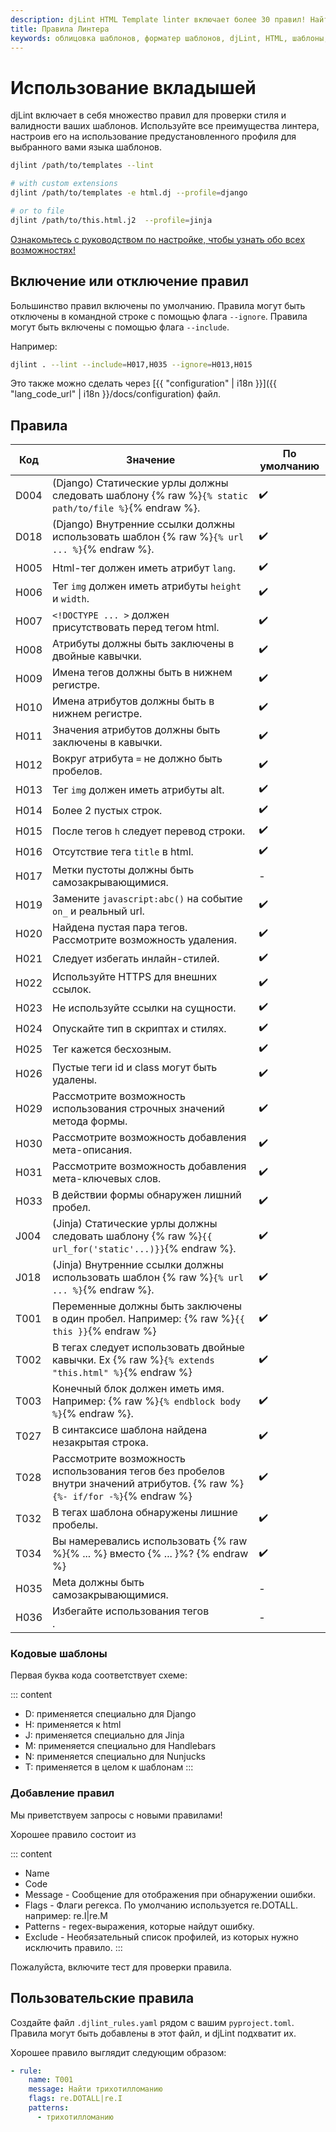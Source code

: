 ```yaml
---
description: djLint HTML Template linter включает более 30 правил! Найти определения можно здесь. Легко расширить, включив пользовательские правила!
title: Правила Линтера
keywords: облицовка шаблонов, форматер шаблонов, djLint, HTML, шаблоны, форматер, линтер, использование, правила
---
```


# Использование вкладышей

djLint включает в себя множество правил для проверки стиля и валидности ваших шаблонов. Используйте все преимущества линтера, настроив его на использование предустановленного профиля для выбранного вами языка шаблонов.

```bash
djlint /path/to/templates --lint

# with custom extensions
djlint /path/to/templates -e html.dj --profile=django

# or to file
djlint /path/to/this.html.j2  --profile=jinja
```

<div class="box notification is-info is-light">
    <span class="icon is-large"><i class="fas fa-2x fa-circle-arrow-right"></i></span><div class="my-auto ml-3 is-inline-block"><a href="/ru/docs/configuration/">Ознакомьтесь с руководством по настройке, чтобы узнать обо всех возможностях!</a></div>
</div>

## Включение или отключение правил

Большинство правил включены по умолчанию. Правила могут быть отключены в командной строке с помощью флага `--ignore`. Правила могут быть включены с помощью флага `--include`.

Например:

```bash
djlint . --lint --include=H017,H035 --ignore=H013,H015
```

Это также можно сделать через [{{ "configuration" | i18n }}]({{ "lang_code_url" | i18n }}/docs/configuration) файл.

## Правила

| Код  | Значение                                                                                                                  | По умолчанию |
| ---- | ------------------------------------------------------------------------------------------------------------------------- | ------------ |
| D004 | (Django) Статические урлы должны следовать шаблону {% raw %}`{% static path/to/file %}`{% endraw %}.                      | ✔️           |
| D018 | (Django) Внутренние ссылки должны использовать шаблон {% raw %}`{% url ... %}`{% endraw %}.                               | ✔️           |
| H005 | Html-тег должен иметь атрибут `lang`.                                                                                     | ✔️           |
| H006 | Тег `img` должен иметь атрибуты `height` и `width`.                                                                       | ✔️           |
| H007 | `<!DOCTYPE ... >` должен присутствовать перед тегом html.                                                                 | ✔️           |
| H008 | Атрибуты должны быть заключены в двойные кавычки.                                                                         | ✔️           |
| H009 | Имена тегов должны быть в нижнем регистре.                                                                                | ✔️           |
| H010 | Имена атрибутов должны быть в нижнем регистре.                                                                            | ✔️           |
| H011 | Значения атрибутов должны быть заключены в кавычки.                                                                       | ✔️           |
| H012 | Вокруг атрибута `=` не должно быть пробелов.                                                                              | ✔️           |
| H013 | Тег `img` должен иметь атрибуты alt.                                                                                      | ✔️           |
| H014 | Более 2 пустых строк.                                                                                                     | ✔️           |
| H015 | После тегов `h` следует перевод строки.                                                                                   | ✔️           |
| H016 | Отсутствие тега `title` в html.                                                                                           | ✔️           |
| H017 | Метки пустоты должны быть самозакрывающимися.                                                                             | -            |
| H019 | Замените `javascript:abc()` на событие `on_` и реальный url.                                                              | ✔️           |
| H020 | Найдена пустая пара тегов. Рассмотрите возможность удаления.                                                              | ✔️           |
| H021 | Следует избегать инлайн-стилей.                                                                                           | ✔️           |
| H022 | Используйте HTTPS для внешних ссылок.                                                                                     | ✔️           |
| H023 | Не используйте ссылки на сущности.                                                                                        | ✔️           |
| H024 | Опускайте тип в скриптах и стилях.                                                                                        | ✔️           |
| H025 | Тег кажется бесхозным.                                                                                                    | ✔️           |
| H026 | Пустые теги id и class могут быть удалены.                                                                                | ✔️           |
| H029 | Рассмотрите возможность использования строчных значений метода формы.                                                     | ✔️           |
| H030 | Рассмотрите возможность добавления мета-описания.                                                                         | ✔️           |
| H031 | Рассмотрите возможность добавления мета-ключевых слов.                                                                    | ✔️           |
| H033 | В действии формы обнаружен лишний пробел.                                                                                 | ✔️           |
| J004 | (Jinja) Статические урлы должны следовать шаблону {% raw %}`{{ url_for('static'...)}}`{% endraw %}.                       | ✔️           |
| J018 | (Jinja) Внутренние ссылки должны использовать шаблон {% raw %}`{% url ... %}`{% endraw %}.                                | ✔️           |
| T001 | Переменные должны быть заключены в один пробел. Например: {% raw %}`{{ this }}`{% endraw %}                               | ✔️           |
| T002 | В тегах следует использовать двойные кавычки. Ex {% raw %}`{% extends "this.html" %}`{% endraw %}                         | ✔️           |
| T003 | Конечный блок должен иметь имя. Например: {% raw %}`{% endblock body %}`{% endraw %}.                                     | ✔️           |
| T027 | В синтаксисе шаблона найдена незакрытая строка.                                                                           | ✔️           |
| T028 | Рассмотрите возможность использования тегов без пробелов внутри значений атрибутов. {% raw %}`{%- if/for -%}`{% endraw %} | ✔️           |
| T032 | В тегах шаблона обнаружены лишние пробелы.                                                                                | ✔️           |
| T034 | Вы намеревались использовать {% raw %}{% ... %} вместо {% ... }%?  {% endraw %}                                           | ✔️           |
| H035 | Meta должны быть самозакрывающимися.                                                                                      | -            |
| H036 | Избегайте использования тегов <br>.                                                                                       | -            |

### Кодовые шаблоны

Первая буква кода соответствует схеме:

::: content

- D: применяется специально для Django
- H: применяется к html
- J: применяется специально для Jinja
- M: применяется специально для Handlebars
- N: применяется специально для Nunjucks
- T: применяется в целом к шаблонам
  :::

### Добавление правил

Мы приветствуем запросы с новыми правилами!

Хорошее правило состоит из

::: content

- Name
- Code
- Message - Сообщение для отображения при обнаружении ошибки.
- Flags - Флаги регекса. По умолчанию используется re.DOTALL. например: re.I|re.M
- Patterns - regex-выражения, которые найдут ошибку.
- Exclude - Необязательный список профилей, из которых нужно исключить правило.
  :::

Пожалуйста, включите тест для проверки правила.

## Пользовательские правила

Создайте файл `.djlint_rules.yaml` рядом с вашим `pyproject.toml`. Правила могут быть добавлены в этот файл, и djLint подхватит их.

Хорошее правило выглядит следующим образом:

```yaml
- rule:
    name: T001
    message: Найти трихотилломанию
    flags: re.DOTALL|re.I
    patterns:
      - трихотилломанию
```
